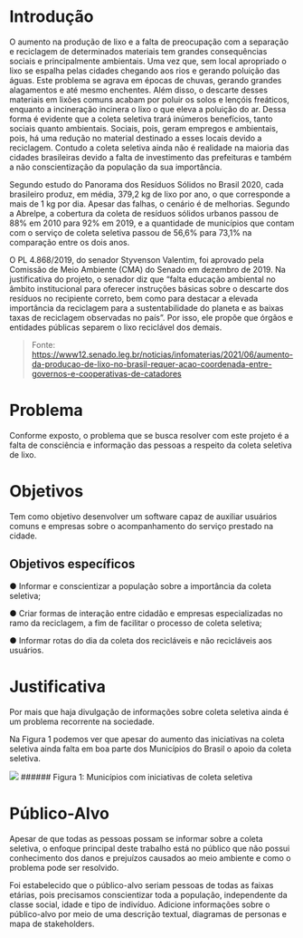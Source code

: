 # Introdução

O aumento na produção de lixo e a falta de preocupação com a separação e reciclagem de determinados materiais tem grandes consequências sociais e principalmente ambientais. Uma vez que, sem local apropriado o lixo se espalha pelas cidades chegando aos rios e gerando poluição das águas. Este problema se agrava em épocas de chuvas, gerando grandes alagamentos  e até mesmo enchentes. 
Além disso, o descarte desses materiais em lixões comuns  acabam por poluir os solos e lençóis freáticos, enquanto a incineração incinera o lixo o que eleva a poluição do ar. Dessa forma é evidente que a coleta seletiva trará inúmeros benefícios, tanto sociais quanto ambientais. Sociais, pois, geram empregos e ambientais, pois, há uma redução no material destinado a esses locais devido a reciclagem.
Contudo a coleta seletiva ainda não é realidade na maioria das cidades brasileiras devido a falta de investimento das prefeituras e também a não conscientização da população da sua importância.

Segundo estudo do Panorama dos Resíduos Sólidos no Brasil 2020, cada brasileiro produz, em média, 379,2 kg de lixo por ano, o que corresponde a mais de 1 kg por dia.
Apesar das falhas, o cenário é de melhorias. Segundo a Abrelpe, a cobertura da coleta de resíduos sólidos urbanos passou de 88% em 2010 para 92% em 2019, e a quantidade de municípios que contam com o serviço de coleta seletiva passou de 56,6% para 73,1% na comparação entre os dois anos.

O PL 4.868/2019, do senador Styvenson Valentim, foi aprovado pela Comissão de Meio Ambiente (CMA) do Senado em dezembro de 2019. Na justificativa do projeto, o senador diz que “falta educação ambiental no âmbito institucional para oferecer instruções básicas sobre o descarte dos resíduos no recipiente correto, bem como para destacar a elevada importância da reciclagem para a sustentabilidade do planeta e as baixas taxas de reciclagem observadas no país”. Por isso, ele propõe que órgãos e entidades públicas separem o lixo reciclável dos demais.

> Fonte: https://www12.senado.leg.br/noticias/infomaterias/2021/06/aumento-da-producao-de-lixo-no-brasil-requer-acao-coordenada-entre-governos-e-cooperativas-de-catadores


# Problema
Conforme exposto, o problema que se busca resolver com este projeto é a falta de consciência e informação das pessoas a respeito da coleta seletiva de lixo.

# Objetivos

Tem como objetivo desenvolver um software capaz de auxiliar usuários comuns e empresas sobre o acompanhamento do serviço prestado na cidade.

## Objetivos específicos

● Informar e conscientizar a população sobre a importância da coleta seletiva;

● Criar formas de interação entre cidadão e empresas especializadas no ramo da reciclagem, a fim de facilitar o processo de coleta seletiva;

● Informar rotas do dia da coleta dos recicláveis e não recicláveis aos usuários.
 

# Justificativa
Por mais que haja divulgação de informações sobre coleta seletiva ainda é um problema recorrente na sociedade.

Na Figura 1 podemos ver que apesar do aumento das iniciativas na coleta seletiva ainda falta em boa parte dos Municípios do Brasil o apoio da coleta seletiva.

<img src="https://github.com/ICEI-PUC-Minas-PMV-ADS/pmv-ads-2022-2-e1-proj-web-t2-coleta_seletiva/blob/main/docs/img/Municípios_com_iniciativas_de_coleta_seletiva.png">
###### Figura 1: Municípios com iniciativas de coleta seletiva

# Público-Alvo

Apesar de que todas as pessoas possam se informar sobre a coleta seletiva, o enfoque principal deste trabalho está no público que não possui conhecimento dos danos e prejuízos causados ao meio ambiente e como o problema pode ser resolvido.

Foi estabelecido que o público-alvo seriam pessoas de todas as faixas etárias, pois precisamos conscientizar toda a população, independente da classe social, idade e tipo de indivíduo.
Adicione informações sobre o público-alvo por meio de uma descrição textual, diagramas de personas e mapa de stakeholders.

